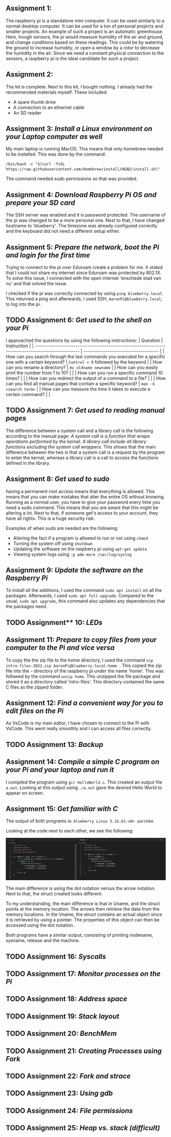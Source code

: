 ## Assignment 1:
The raspberry pi is a standalone mini computer. It can be used similarly to a normal desktop computer. It can be used for a ton of personal projects and smaller projects. An example of such a project is an automatic greenhouse. Here, trough sensors, the pi would measure humidity of the air and ground, and change conditions based on these readings. This could be by watering the ground to increase humidity, or open a window by a rotor to decrease the humidity in the air. Since we need a constant physical connection to the sensors, a raspberry pi is the ideal candidate for such a project.


## Assignment 2:
The kit is complete. Next to this kit, I bought nothing. I already had the recommended materials myself. These included:
- A spare thumb drive
- A connection to an ethernet cable
- An SD reader

## Assignment 3: *Install a Linux environment on your Laptop computer as well*
My main laptop is running MacOS. This means that only homebrew needed to be installed. This was done by the command:
```
/bin/bash -c "$(curl -fsSL https://raw.githubusercontent.com/Homebrew/install/HEAD/install.sh)"
```

The command needed sudo permissions so that was provided.

## Assignment 4: *Download Raspberry Pi OS and prepare your SD card*
The SSH server was enabled and it is password protected. The username of the pi was changed to be a more personal one. Next to that, I have changed hostname to 'blueberry'. The timezone was already configured correctly and the keyboard did not need a different setup either.


## Assignment 5: *Prepare the network, boot the Pi and login for the first time*
Trying to connect to the pi over Eduroam create a problem for me. It stated that I could not share my internet since Eduroam was protected by 802.1X. To solve this issue, I connected with the open internet 'enschede stad van nu' and that solved the issue. 

I checked if the pi was correctly connected by using `ping blueberry.local`. This returned a ping and afterwards, I used SSH, `AaronPi@blueberry.local`, to log into the pi.


## **TODO** Assignment 6: *Get used to the shell on your Pi*
I approached the questions by using the following instructions:
| Question                                                                                             | Instruction                           |
| ---------------------------------------------------------------------------------------------------- | ------------------------------------- |
| How can you search through the last commands you executed for a specific one with a certain keyword? | `Control + R` followed by the keyword |
| How can you rename a directory?                                                                      | `mv oldname newname`                  |
| How can you easily print the number from 1 to 10?                                                    |                                       |
| How can you run a specific command 10 times?                                                         |                                       |
| How can you redirect the output of a command to a file?                                              |                                       |
| How can you find all manual pages that contain a specific keyword?                                   | `man -k <search term>`                |
| How can you measure the time it takes to execute a certain command?                                  |                                       |


## **TODO** Assignment 7: *Get used to reading manual pages*
The difference between a system call and a library call is the following according to the manual page:
*A system call is a function that wraps operations performed by the kernel. A library call include all library functions excluding the system call wrappers.*
This shows that the main difference between the two is that a system call is a request by the program to enter the kernel, whereas a library call is a call to access the functions defined in the library.


## Assignment 8: *Get used to sudo*
having a permanent root access means that everything is allowed. This means that you can make mistakes that alter the entire OS without knowing. Running as a normal user, you have to give your password every time you need a sudo command. This means that you are aware that this might be altering a lot. Next to that, if someone get's access to your account, they have all rights. This is a huge security risk.

Examples of when sudo are needed are the following:
- Altering the fact if a program is allowed to run or not using `chmod`
- Turning the system off using `shutdown`
- Updating the software on the raspberry pi using `apt-get update`
- Viewing system logs using `-g adm more /var/log/syslog`


## Assignment 9: *Update the software on the Raspberry Pi*
To install all the additions, I used the command `sudo apt install` on all the packages. Afterwards, I used `sudo apt full-upgrade`. Compared to the usual, `sudo apt upgrade`, this command also updates any dependencies that the packages need.



## **TODO** Assignment** 10: *LEDs*



## Assignment 11: *Prepare to copy files from your computer to the Pi and vice versa*
To copy the the zip file to the home directory, I used the command `scp intro-files-2022.zip AaronPi@blueberry.local:home `. This copied the zip file into the `~` directory of the raspberry pi under the name 'home'. This was followed by the command `unzip home`. This unzipped the file package and stored it as a directory called 'intro-files'. This directory contained the same C files as the zipped folder.


## Assignment 12: *Find a convenient way for you to edit files on the Pi*
As VsCode is my main editor, I have chosen to connect to the Pi with VsCode. This went really smoothly and I can access all files correctly.



## **TODO** Assignment 13: *Backup*
 

## Assignment 14: *Compile a simple C program on your Pi and your laptop and run it*
I compiled the program using `gcc HelloWorld.c`. This created an output file `a.out`. Looking at this output using `./a.out` gave the desired Hello World to appear on screen.


## Assignment 15: *Get familiar with C*
The output of both programs is: `blueberry Linux 5.15.61-v8+ aarch64`.

Looking at the code next to each other, we see the following:

![](../../../.images/CodeComparison.png)

The main difference is using the dot notation versus the arrow notation. Next to that, the struct created looks different.

To my understanding, the main difference is that in Uname, and the struct points at the memory location. The arrows then retrieve the data from the memory locations. In the Vname, the struct contains an actual object since it is retrieved by using a pointer. The properties of this object can then be accessed using the dot notation.

Both programs have a similar output, consisting of printing nodename, sysname, release and the machine.

## **TODO** Assignment 16: *Syscalls*



## **TODO** Assignment 17: *Monitor processes on the Pi*



## **TODO** Assignment 18: *Address space*



## **TODO** Assignment 19: *Stack layout*



## **TODO** Assignment 20: *BenchMem*



## **TODO** Assignment 21: *Creating Processes using Fork*



## **TODO** Assignment 22: *Fork and strace*



## **TODO** Assignment 23: *Using gdb*



## **TODO** Assignment 24: *File permissions*



## **TODO** Assignment 25: *Heap vs. stack (difficult)*
